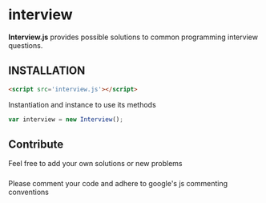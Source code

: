 interview
=======
**Interview.js** provides possible solutions to common programming interview questions.

## INSTALLATION
```html
<script src='interview.js'></script>
```
Instantiation and instance to use its methods
```javascript
var interview = new Interview();
```

## Contribute
Feel free to add your own solutions or new problems

###
Please comment your code and adhere to google's js commenting conventions

